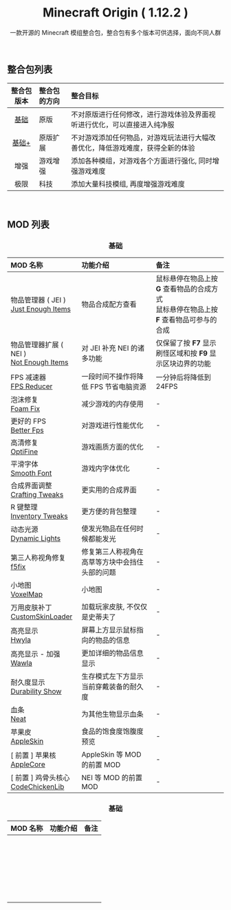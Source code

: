 <h1 align="center">Minecraft Origin ( 1.12.2 )</h1>
<p align="center">一款开源的 Minecraft 模组整合包，整合包有多个版本可供选择，面向不同人群</p>

<br>

## 整合包列表
| 整合包版本 | 整合包的方向 | 整合目标 |
| :-: | :- | :- |
| [基础](https://github.com/Minecraft-Origin/Minecraft-Origin/tree/基础) | 原版| 不对原版进行任何修改，进行游戏体验及界面视听进行优化，可以直接进入纯净服 |
| [基础+](https://github.com/Minecraft-Origin/Minecraft-Origin/tree/基础+) | 原版扩展| 不对游戏添加任何物品，对游戏玩法进行大幅改善优化，降低游戏难度，获得全新的体验 |
| 增强 | 游戏增强 | 添加各种模组，对游戏各个方面进行强化, 同时增强游戏难度 |
| 极限 | 科技 | 添加大量科技模组, 再度增强游戏难度 |

<br>

## MOD 列表

<h3 align="center">
    <b>基础</b>
</h3>

| MOD 名称 | 功能介绍 | 备注 |
| :- | :- | :- |
| 物品管理器 ( JEI )<br>[Just Enough Items](https://www.curseforge.com/minecraft/mc-mods/jei) | 物品合成配方查看 | 鼠标悬停在物品上按 <b>G</b> 查看物品的合成方式<br>鼠标悬停在物品上按 <b>F</b> 查看物品可参与的合成 |
| 物品管理器扩展 ( NEI )<br>[Not Enough Items](https://www.curseforge.com/minecraft/mc-mods/not-enough-items-1-8) | 对 JEI 补充 NEI 的诸多功能 | 仅保留了按 <b>F7</b> 显示刷怪区域和按 <b>F9</b> 显示区块边界的功能 |
| FPS 减速器<br>[FPS Reducer](https://www.curseforge.com/minecraft/mc-mods/fps-reducer) | 一段时间不操作将降低 FPS 节省电脑资源 | 一分钟后将降低到 24FPS |
| 泡沫修复<br>[Foam Fix](https://www.curseforge.com/minecraft/mc-mods/foamfix-for-minecraft) | 减少游戏的内存使用 | - |
| 更好的 FPS<br>[Better Fps](https://www.curseforge.com/minecraft/mc-mods/betterfps) | 对游戏进行性能优化 | - |
| 高清修复<br>[OptiFine](https://optifine.net/home) | 游戏画质方面的优化 | - |
| 平滑字体<br>[Smooth Font](https://www.curseforge.com/minecraft/mc-mods/smooth-font) | 游戏内字体优化 | - |
| 合成界面调整<br>[Crafting Tweaks](https://www.curseforge.com/minecraft/mc-mods/crafting-tweaks) | 更实用的合成界面 | - |
| R 键整理<br>[Inventory Tweaks](https://www.curseforge.com/minecraft/mc-mods/inventory-tweaks) | 更方便的背包整理 | - |
| 动态光源<br>[Dynamic Lights](https://www.curseforge.com/minecraft/mc-mods/dynamic-lights) | 使发光物品在任何时候都能发光 | - |
| 第三人称视角修复<br>[f5fix](https://www.curseforge.com/minecraft/mc-mods/third-person-camera-fix) | 修复第三人称视角在高草等方块中会挡住头部的问题 | - |
| 小地图<br>[VoxelMap](https://www.curseforge.com/minecraft/mc-mods/voxelmap) | 小地图 | - |
| 万用皮肤补丁<br>[CustomSkinLoader](https://www.curseforge.com/minecraft/mc-mods/customskinloader) | 加载玩家皮肤, 不仅仅是史蒂夫了 | - |
| 高亮显示<br>[Hwyla](https://www.curseforge.com/minecraft/mc-mods/hwyla) | 屏幕上方显示鼠标指向的物品的信息 | - |
| 高亮显示 - 加强<br>[Wawla](https://www.curseforge.com/minecraft/mc-mods/wawla-what-are-we-looking-at) | 更加详细的物品信息显示 | - |
| 耐久度显示<br>[Durability Show](https://www.curseforge.com/minecraft/mc-mods/durability-show) | 生存模式左下方显示当前穿戴装备的耐久度 | - |
| 血条<br>[Neat](https://www.curseforge.com/minecraft/mc-mods/neat) | 为其他生物显示血条 | - |
| 苹果皮<br>[AppleSkin](https://www.curseforge.com/minecraft/mc-mods/appleskin) | 食品的饱食度饱腹度预览 | - |
| [ 前置 ] 苹果核<br>[AppleCore](https://www.curseforge.com/minecraft/mc-mods/applecore) | AppleSkin 等 MOD 的前置 MOD | - |
| [ 前置 ] 鸡骨头核心<br>[CodeChickenLib](http://chickenbones.net/Pages/links.html) | NEI 等 MOD 的前置 MOD | - |

<h3 align="center">
    <b>基础</b>
</h3>

| MOD 名称 | 功能介绍 | 备注 |
| :- | :- | :- |
|  |  |  |
|  |  |  |
|  |  |  |
|  |  |  |
|  |  |  |
|  |  |  |
|  |  |  |
|  |  |  |
|  |  |  |
|  |  |  |
|  |  |  |
|  |  |  |
|  |  |  |
|  |  |  |
|  |  |  |
|  |  |  |
|  |  |  |
|  |  |  |
|  |  |  |
|  |  |  |
|  |  |  |
|  |  |  |
|  |  |  |
|  |  |  |
|  |  |  |
|  |  |  |